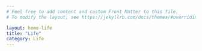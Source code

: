 ```yaml
---
# Feel free to add content and custom Front Matter to this file.
# To modify the layout, see https://jekyllrb.com/docs/themes/#overriding-theme-defaults

layout: home-life
title: "Life"
category: Life
---
```

